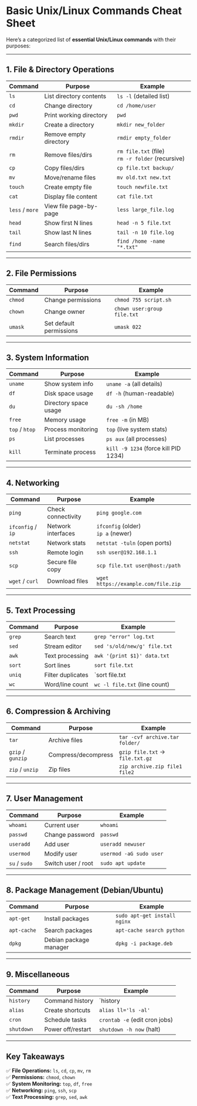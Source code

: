 # **Basic Unix/Linux Commands Cheat Sheet**

Here’s a categorized list of **essential Unix/Linux commands** with their purposes:

---

## **1. File & Directory Operations**
| Command | Purpose | Example |
|---------|---------|---------|
| `ls` | List directory contents | `ls -l` (detailed list) |
| `cd` | Change directory | `cd /home/user` |
| `pwd` | Print working directory | `pwd` |
| `mkdir` | Create a directory | `mkdir new_folder` |
| `rmdir` | Remove empty directory | `rmdir empty_folder` |
| `rm` | Remove files/dirs | `rm file.txt` (file) <br> `rm -r folder` (recursive) |
| `cp` | Copy files/dirs | `cp file.txt backup/` |
| `mv` | Move/rename files | `mv old.txt new.txt` |
| `touch` | Create empty file | `touch newfile.txt` |
| `cat` | Display file content | `cat file.txt` |
| `less` / `more` | View file page-by-page | `less large_file.log` |
| `head` | Show first N lines | `head -n 5 file.txt` |
| `tail` | Show last N lines | `tail -n 10 file.log` |
| `find` | Search files/dirs | `find /home -name "*.txt"` |

---

## **2. File Permissions**
| Command | Purpose | Example |
|---------|---------|---------|
| `chmod` | Change permissions | `chmod 755 script.sh` |
| `chown` | Change owner | `chown user:group file.txt` |
| `umask` | Set default permissions | `umask 022` |

---

## **3. System Information**
| Command | Purpose | Example |
|---------|---------|---------|
| `uname` | Show system info | `uname -a` (all details) |
| `df` | Disk space usage | `df -h` (human-readable) |
| `du` | Directory space usage | `du -sh /home` |
| `free` | Memory usage | `free -m` (in MB) |
| `top` / `htop` | Process monitoring | `top` (live system stats) |
| `ps` | List processes | `ps aux` (all processes) |
| `kill` | Terminate process | `kill -9 1234` (force kill PID 1234) |

---

## **4. Networking**
| Command | Purpose | Example |
|---------|---------|---------|
| `ping` | Check connectivity | `ping google.com` |
| `ifconfig` / `ip` | Network interfaces | `ifconfig` (older) <br> `ip a` (newer) |
| `netstat` | Network stats | `netstat -tuln` (open ports) |
| `ssh` | Remote login | `ssh user@192.168.1.1` |
| `scp` | Secure file copy | `scp file.txt user@host:/path` |
| `wget` / `curl` | Download files | `wget https://example.com/file.zip` |

---

## **5. Text Processing**
| Command | Purpose | Example |
|---------|---------|---------|
| `grep` | Search text | `grep "error" log.txt` |
| `sed` | Stream editor | `sed 's/old/new/g' file.txt` |
| `awk` | Text processing | `awk '{print $1}' data.txt` |
| `sort` | Sort lines | `sort file.txt` |
| `uniq` | Filter duplicates | `sort file.txt | uniq` |
| `wc` | Word/line count | `wc -l file.txt` (line count) |

---

## **6. Compression & Archiving**
| Command | Purpose | Example |
|---------|---------|---------|
| `tar` | Archive files | `tar -cvf archive.tar folder/` |
| `gzip` / `gunzip` | Compress/decompress | `gzip file.txt` → `file.txt.gz` |
| `zip` / `unzip` | Zip files | `zip archive.zip file1 file2` |

---

## **7. User Management**
| Command | Purpose | Example |
|---------|---------|---------|
| `whoami` | Current user | `whoami` |
| `passwd` | Change password | `passwd` |
| `useradd` | Add user | `useradd newuser` |
| `usermod` | Modify user | `usermod -aG sudo user` |
| `su` / `sudo` | Switch user / root | `sudo apt update` |

---

## **8. Package Management (Debian/Ubuntu)**
| Command | Purpose | Example |
|---------|---------|---------|
| `apt-get` | Install packages | `sudo apt-get install nginx` |
| `apt-cache` | Search packages | `apt-cache search python` |
| `dpkg` | Debian package manager | `dpkg -i package.deb` |

---

## **9. Miscellaneous**
| Command | Purpose | Example |
|---------|---------|---------|
| `history` | Command history | `history | grep "ssh"` |
| `alias` | Create shortcuts | `alias ll='ls -al'` |
| `cron` | Schedule tasks | `crontab -e` (edit cron jobs) |
| `shutdown` | Power off/restart | `shutdown -h now` (halt) |

---

## **Key Takeaways**
✅ **File Operations:** `ls`, `cd`, `cp`, `mv`, `rm`  
✅ **Permissions:** `chmod`, `chown`  
✅ **System Monitoring:** `top`, `df`, `free`  
✅ **Networking:** `ping`, `ssh`, `scp`  
✅ **Text Processing:** `grep`, `sed`, `awk`
